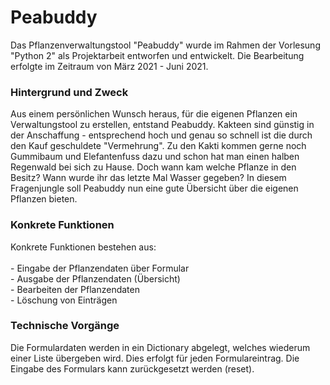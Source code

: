 
<h1>Peabuddy</h1>

<p>Das Pflanzenverwaltungstool "Peabuddy" wurde im Rahmen der Vorlesung "Python 2" als Projektarbeit entworfen und entwickelt. Die Bearbeitung erfolgte im Zeitraum von März 2021 - Juni 2021.</p>


<h3>Hintergrund und Zweck</h2>

<p>Aus einem persönlichen Wunsch heraus, für die eigenen Pflanzen ein Verwaltungstool zu erstellen, entstand Peabuddy. Kakteen sind günstig in der Anschaffung - entsprechend hoch und genau so schnell ist die durch den Kauf geschuldete "Vermehrung". Zu den Kakti kommen gerne noch Gummibaum und Elefantenfuss dazu und schon hat man einen halben Regenwald bei sich zu Hause. Doch wann kam welche Pflanze in den Besitz? Wann wurde ihr das letzte Mal Wasser gegeben? In diesem Fragenjungle soll Peabuddy nun eine gute Übersicht über die eigenen Pflanzen bieten.</p>

<h3>Konkrete Funktionen</h3>

<p>Konkrete Funktionen bestehen aus: <br><br>
  - Eingabe der Pflanzendaten über Formular <br>
  - Ausgabe der Pflanzendaten (Übersicht) <br>
  - Bearbeiten der Pflanzendaten <br>
  - Löschung von Einträgen
</p>

<h3>Technische Vorgänge</h3>

<p> Die Formulardaten werden in ein Dictionary abgelegt, welches wiederum einer Liste übergeben wird. Dies erfolgt für jeden Formulareintrag. Die Eingabe des Formulars kann zurückgesetzt werden (reset). </p>
